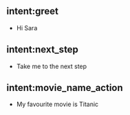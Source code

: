 ## intent:greet
- Hi Sara

## intent:next_step
- Take me to the next step

## intent:movie_name_action
- My favourite movie is Titanic
